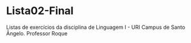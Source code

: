 # Lista02-Final

Listas de exercícios da disciplina de Linguagem I - URI Campus de Santo Ângelo. Professor Roque
